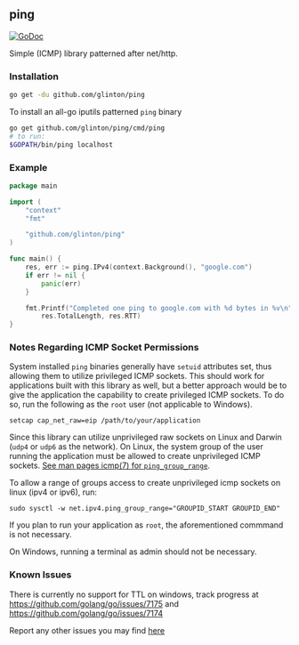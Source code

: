 ## ping

[![GoDoc](https://godoc.org/github.com/glinton/ping?status.svg)](https://godoc.org/github.com/glinton/ping)

Simple (ICMP) library patterned after net/http.


### Installation

```sh
go get -du github.com/glinton/ping
```

To install an all-go iputils patterned `ping` binary
```sh
go get github.com/glinton/ping/cmd/ping
# to run:
$GOPATH/bin/ping localhost
```

### Example

```go
package main

import (
	"context"
	"fmt"

	"github.com/glinton/ping"
)

func main() {
	res, err := ping.IPv4(context.Background(), "google.com")
	if err != nil {
		panic(err)
	}

	fmt.Printf("Completed one ping to google.com with %d bytes in %v\n",
		res.TotalLength, res.RTT)
}
```


### Notes Regarding ICMP Socket Permissions

System installed `ping` binaries generally have `setuid` attributes set, thus allowing them to utilize privileged ICMP sockets. This should work for applications built with this library as well, but a better approach would be to give the application the capability to create privileged ICMP sockets. To do so, run the following as the `root` user (not applicable to Windows).

```
setcap cap_net_raw=eip /path/to/your/application
```

Since this library can utilize unprivileged raw sockets on Linux and Darwin (`udp4` or `udp6` as the network). On Linux, the system group of the user running the application must be allowed to create unprivileged ICMP sockets. [See man pages icmp(7) for `ping_group_range`](http://man7.org/linux/man-pages/man7/icmp.7.html).

To allow a range of groups access to create unprivileged icmp sockets on linux (ipv4 or ipv6), run:

```
sudo sysctl -w net.ipv4.ping_group_range="GROUPID_START GROUPID_END"
```

If you plan to run your application as `root`, the aforementioned commmand is not necessary.

On Windows, running a terminal as admin should not be necessary.


### Known Issues

There is currently no support for TTL on windows, track progress at https://github.com/golang/go/issues/7175 and https://github.com/golang/go/issues/7174

Report any other issues you may find [here](https://github.com/glinton/ping/issues/new)
